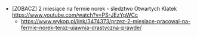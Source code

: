 - [ZOBACZ] 2 miesiące na fermie norek - śledztwo Otwartych Klatek https://www.youtube.com/watch?v=PS-JEzYpWCc
  - https://www.wykop.pl/link/3474373/przez-2-miesiace-pracowal-na-fermie-norek-teraz-ujawnia-drastyczna-prawde/